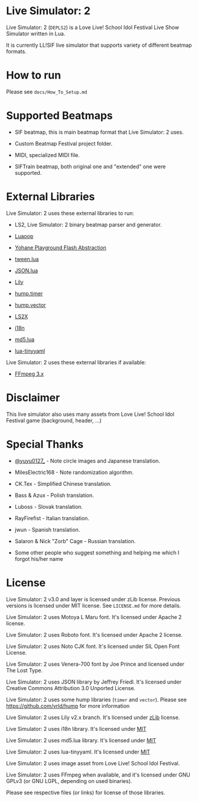 Live Simulator: 2
=================

Live Simulator: 2 (`DEPLS2`) is a Love Live! School Idol Festival Live Show Simulator written in Lua.

It is currently LL!SIF live simulator that supports variety of different beatmap formats.

How to run
==========

Please see `docs/How_To_Setup.md`

Supported Beatmaps
==================

* SIF beatmap, this is main beatmap format that Live Simulator: 2 uses.

* Custom Beatmap Festival project folder.

* MIDI, specialized MIDI file.

* SIFTrain beatmap, both original one and "extended" one were supported.

External Libraries
==================

Live Simulator: 2 uses these external libraries to run:

* LS2, Live Simulator: 2 binary beatmap parser and generator.

* [Luaoop](https://github.com/ImagicTheCat/Luaoop)

* [Yohane Playground Flash Abstraction](https://github.com/MikuAuahDark/Yohane)

* [tween.lua](https://github.com/kikito/tween.lua)

* [JSON.lua](http://regex.info/blog/lua/json)

* [Lily](https://github.com/MikuAuahDark/lily)

* [hump.timer](https://github.com/vrld/hump)

* [hump.vector](https://github.com/vrld/hump)

* [LS2X](https://github.com/MikuAuahDark/ls2x)

* [i18n](https://github.com/kikito/i18n.lua)

* [md5.lua](https://github.com/kikito/md5.lua)

* [lua-tinyyaml](https://github.com/peposso/lua-tinyyaml)

Live Simulator: 2 uses these external libraries if available:

* [FFmpeg 3.x](http://ffmpeg.org/)

Disclaimer
==========

This live simulator also uses many assets from Love Live! School Idol Festival game (background, header, ...)

Special Thanks
==============

* [@yuyu0127_](https://twitter.com/yuyu0127_) - Note circle images and Japanese translation.

* MilesElectric168 - Note randomization algorithm.

* CK.Tex - Simplified Chinese translation.

* Bass & Azux - Polish translation.

* Luboss - Slovak translation.

* RayFirefist - Italian translation.

* jwun - Spanish translation.

* Salaron & Nick "Zorb" Cage - Russian translation.

* Some other people who suggest something and helping me which I forgot his/her name

License
=======

Live Simulator: 2 v3.0 and layer is licensed under zLib license. Previous versions is licensed under MIT license. See `LICENSE.md` for more details.

Live Simulator: 2 uses Motoya L Maru font. It's licensed under Apache 2 license.

Live Simulator: 2 uses Roboto font. It's licensed under Apache 2 license.

Live Simulator: 2 uses Noto CJK font. It's licensed under SIL Open Font License.

Live Simulator: 2 uses Venera-700 font by Joe Prince and licensed under The Lost Type.

Live Simulator: 2 uses JSON library by Jeffrey Friedl. It's licensed under Creative Commons Attribution 3.0 Unported License.

Live Simulator: 2 uses some hump libraries (`timer` and `vector`). Please see https://github.com/vrld/hump for more information

Live Simulator: 2 uses Lily v2.x branch. It's licensed under [zLib](https://github.com/MikuAuahDark/lily/blob/master/LICENSE.md) license.

Live Simulator: 2 uses i18n library. It's licensed under [MIT](https://github.com/kikito/i18n.lua/blob/master/LICENSE)

Live Simulator: 2 uses md5.lua library. It's licensed under [MIT](https://github.com/kikito/md5.lua/blob/master/MIT-LICENSE.txt)

Live Simulator: 2 uses lua-tinyyaml. It's licensed under [MIT](https://github.com/peposso/lua-tinyyaml/blob/master/LICENSE)

Live Simulator: 2 uses image asset from Love Live! School Idol Festival.

Live Simulator: 2 uses FFmpeg when available, and it's licensed under GNU GPLv3 (or GNU LGPL, depending on used binaries).

Please see respective files (or links) for license of those libraries.
